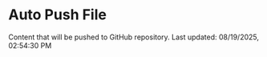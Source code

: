 # Auto Push File

Content that will be pushed to GitHub repository.
Last updated: 08/19/2025, 02:54:30 PM